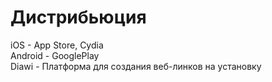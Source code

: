 # Дистрибьюция

iOS - App Store, Cydia  
Android - GooglePlay  
Diawi - Платформа для создания веб-линков на установку


